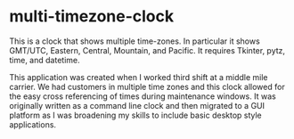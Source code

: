# multi-timezone-clock

This is a clock that shows multiple time-zones. In particular it shows GMT/UTC, Eastern, Central, Mountain, and Pacific. It requires Tkinter, pytz, time, and datetime.

This application was created when I worked third shift at a middle mile carrier. We had customers in multiple time zones and this clock allowed for the easy cross referencing of times during maintenance windows. It was originally written as a command line clock and then migrated to a GUI platform as I was broadening my skills to include basic desktop style applications. 
